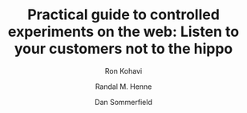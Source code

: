 ---
layout: leaf-node
title: "Practical guide to controlled experiments on the web: Listen to your customers not to the hippo"
title-url: "https://www.researchgate.net/publication/221654095_Practical_guide_to_controlled_experiments_on_the_web_Listen_to_your_customers_not_to_the_hippo"
author: [ "Ron Kohavi", "Randal M. Henne", "Dan Sommerfield" ]
groups: [ "research-principles-and-methodologies" ]
categories: [ "controlled-experiments" ]
topics: [ "scholarly-readings" ]
summary: >
  We provide several examples of controlled experiments with surprising results. We review the important ingredients of running controlled experiments, and discuss their limitations (both technical and organizational). We focus on several areas that are critical to experimentation, including statistical power, sample size, and techniques for variance reduction. We describe common architectures for experimentation systems and analyze their advantages and disadvantages. We evaluate randomization and hashing techniques, which we show are not as simple in practice as is often assumed. Controlled experiments typically generate large amounts of data, which can be analyzed using data mining techniques to gain deeper understanding of the factors influencing the outcome of interest, leading to new hypotheses and creating a virtuous cycle of improvements. Organizations that embrace controlled experiments with clear evaluation criteria can evolve their systems with automated optimizations and real-time analyses. 
cite: >
  Kohavi, R., Henne, R. M., & Sommerfield, D. (2007, August). Practical guide to controlled experiments on the web: listen to your customers not to the hippo. In Proceedings of the 13th ACM SIGKDD international conference on Knowledge discovery and data mining (pp. 959-967). ACM.
pub-date: 2007-08-12
added_date: 2017-04-29
resource-type: pdf-document
---